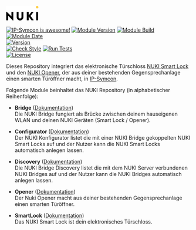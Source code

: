 [![Image](imgs/NUKI_Logo.png)](https://nuki.io/de/)  

[![IP-Symcon is awesome!](https://img.shields.io/badge/IP--Symcon-5.1-blue.svg)](https://www.symcon.de)
[![Module Version](https://img.shields.io/badge/Module_Version-1.10-blue.svg)]()
[![Module Build](https://img.shields.io/badge/Module_Build-1022-blue.svg)]()
[![Module Date](https://img.shields.io/badge/Module_Date-20210314-blue.svg)]()  
[![Version](https://img.shields.io/badge/NUKI_API_Version-1.12-yellow.svg)](https://developer.nuki.io/t/bridge-http-api/26)  
[![Check Style](https://github.com/ubittner/SymconNUKI/workflows/Check%20Style/badge.svg)](https://github.com/ubittner/SymconNUKI/actions)
[![Run Tests](https://github.com/ubittner/SymconNUKI/workflows/Run%20Tests/badge.svg)](https://github.com/ubittner/SymconNUKI/actions)  
[![License](https://img.shields.io/badge/License-CC%20BY--NC--SA%204.0-green.svg)](https://creativecommons.org/licenses/by-nc-sa/4.0/)

Dieses Repository integriert das elektronische Türschloss [NUKI Smart Lock](https://nuki.io/de/smart-lock/) und den [NUKI Opener](https://nuki.io/de/smart-lock/), der aus deiner bestehenden Gegensprechanlage einen smarten Türöffner macht, in [IP-Symcon](https://www.symcon.de).  

Folgende Module beinhaltet das NUKI Repository (in alphabetischer Reihenfolge):

- __Bridge__ ([Dokumentation](Bridge))  
	Die NUKI Bridge fungiert als Brücke zwischen deinem hauseigenen WLAN und deinen NUKI Geräten (Smart Lock / Opener).

- __Configurator__ ([Dokumentation](Configurator))  
	Der NUKI Konfigurator listet die mit einer NUKI Bridge gekoppelten NUKI Smart Locks auf und der Nutzer kann die NUKI Smart Locks automatisch anlegen lassen.

- __Discovery__ ([Dokumentation](Discovery))  
	Die NUKI Bridge Discovery listet die mit dem NUKI Server verbundenen NUKI Bridges auf und der Nutzer kann die NUKI Bridges automatisch anlegen lassen.

- __Opener__ ([Dokumentation](Opener))  
  	Der Nuki Opener macht aus deiner bestehenden Gegensprechanlage einen smarten Türöffner.
  		
- __SmartLock__ ([Dokumentation](SmartLock))  
  	Das NUKI Smart Lock ist dein elektronisches Türschloss.
  	